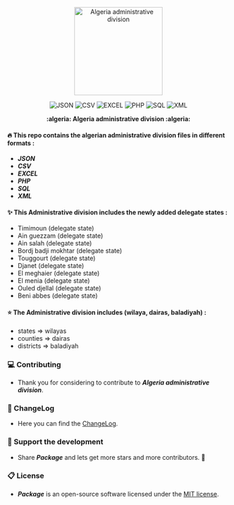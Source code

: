 <p align="center">
    <img src="https://github.com/lotfio/algeria-administrative-division/blob/master/dz.svg" width="200"  alt="Algeria administrative division">
  <p align="center">
    <img src="https://img.shields.io/badge/1-JSON-ffd32a.svg" alt="JSON">
    <img src="https://img.shields.io/badge/2-CSV-808e9b.svg" alt="CSV">
    <img src="https://img.shields.io/badge/3-EXCEL-f53b57.svg" alt="EXCEL">
    <img src="https://img.shields.io/badge/4-PHP-27ae60.svg" alt="PHP">
    <img src="https://img.shields.io/badge/5-SQL-27ae60.svg" alt="SQL">
    <img src="https://img.shields.io/badge/6-XML-27ae60.svg" alt="XML">
  </p>
  <p align="center">
    <strong>:algeria: Algeria administrative division :algeria:</strong>
  </p>
</p>
 
 #### :fire: This repo contains the algerian administrative division files in different formats :

 - ***JSON***
 - ***CSV***
 - ***EXCEL***
 - ***PHP***
 - ***SQL***
 - ***XML***

 #### :sparkles: This Administrative division includes the newly added delegate states :
 
 - Timimoun (delegate state)
 - Ain guezzam (delegate state)
 - Ain salah (delegate state)
 - Bordj badji mokhtar (delegate state)
 - Touggourt (delegate state)
 - Djanet (delegate state)
 - El meghaier (delegate state)
 - El menia (delegate state)
 - Ouled djellal (delegate state)
 - Beni abbes (delegate state)
 
#### :star: The Administrative division includes (wilaya, dairas, baladiyah) :

 - states    => wilayas
 - counties  => dairas
 - districts => baladiyah


### :computer: Contributing

- Thank you for considering to contribute to ***Algeria administrative division***.

### :page_with_curl: ChangeLog

- Here you can find the [ChangeLog](CHANGELOG.md).

### :beer: Support the development

- Share ***Package*** and lets get more stars and more contributors. 💖

### :clipboard: License

- ***Package*** is an open-source software licensed under the [MIT license](LICENSE).
